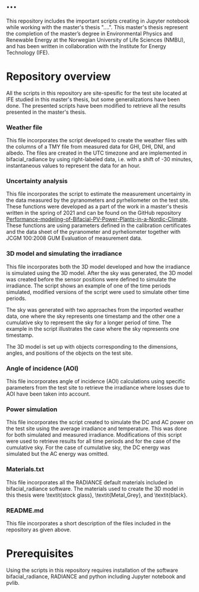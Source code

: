 # ...

This repository includes the important scripts creating in Jupyter notebook while working with the master's thesis "....". This master's thesis represent the completion of the master’s degree in Environmental Physics and Renewable Energy at the Norwegian University of Life Sciences (NMBU), and has been written in collaboration with the Institute
for Energy Technology (IFE).


# Repository overview
All the scripts in this repository are site-spesific for the test site located at IFE studied in this master's thesis, but some generalizations have been done. The presented scripts have been modified to retrieve all the results presented in the master's thesis.


### Weather file
This file incorporates the script developed to create the weather files with the columns of a TMY file from measured data for GHI, DHI, DNI, and albedo. The files are created in the UTC timezone and are implemented in bifacial\_radiance by using right-labeled data, i.e. with a shift of -30 minutes, instantaneous values to represent the data for an hour. 

### Uncertainty analysis
This file incorporates the script to estimate the measurement uncertainty in the data measured by the pyranometers and pyrheliometer on the test site. These functions were developed as a part of the work in a master's thesis written in the spring of 2021 and can be found on the GitHub repository [Performance-modeling-of-Bifacial-PV-Power-Plants-in-a-Nordic-Climate](https://github.com/Dina-CM/Performance-modeling-of-Bifacial-PV-Power-Plants-in-a-Nordic-Climate). These functions are using parameters defined in the calibration certificates and the data sheet of the pyranometer and pyrheliometer together with JCGM 100:2008 GUM Evaluation of measurement data.

### 3D model and simulating the irradiance
This file incorporates both the 3D model developed and how the irradiance is simulated using the 3D model. After the sky was generated, the 3D model was created before the sensor positions were defined to simulate the irradiance. The script shows an example of one of the time periods simulated, modified versions of the script were used to simulate other time periods. 

The sky was generated with two approaches from the imported weather data, one where the sky represents one timestamp and the other one a cumulative sky to represent the sky for a longer period of time. The example in the script illustrates the case where the sky represents one timestamp.  

The 3D model is set up with objects corresponding to the dimensions, angles, and positions of the objects on the test site. 

### Angle of incidence (AOI)
This file incorporates angle of incidence (AOI) calculations using specific parameters from the test site to retrieve the irradiance where losses due to AOI have been taken into account.

### Power simulation
This file incorporates the script created to simulate the DC and AC power on the test site using the average irradiance and temperature. This was done for both simulated and measured irradiance. Modifications of this script were used to retrieve results for all time periods and for the case of the cumulative sky. For the case of cumulative sky, the DC energy was simulated but the AC energy was omitted.

### Materials.txt
This file incorporates all the RADIANCE default materials included in bifacial\_radiance software. The materials used to create the 3D model in this thesis were \textit{stock glass}, \textit{Metal\_Grey}, and \textit{black}.

### README.md
This file incorporates a short description of the files included in the repository as given above.

# Prerequisites
Using the scripts in this repository requires installation of the software bifacial_radiance, RADIANCE and python including Jupyter notebook and pvlib.

